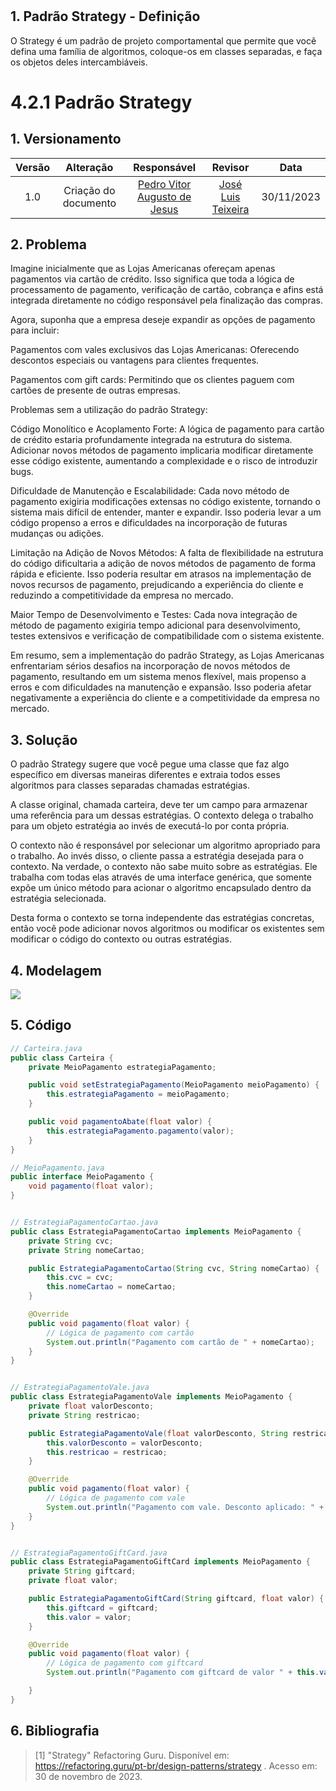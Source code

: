 # 

## 1. Padrão Strategy - Definição

O Strategy é um padrão de projeto comportamental que permite que você defina uma família de algoritmos, coloque-os em classes separadas, e faça os objetos deles intercambiáveis.

# 4.2.1 Padrão Strategy

## 1. Versionamento

| Versão |                      Alteração                      |    Responsável     |      Revisor       | Data  |
| :----: | :-------------------------------------------------: | :----------------: | :----------------: | :---: |
|  1.0   |  Criação do documento   | [Pedro Vitor Augusto de Jesus](https://github.com/peedrooo)  | [José Luis Teixeira](https://github.com/joseluis-rt) | 30/11/2023 |

## 2. Problema

Imagine inicialmente que as Lojas Americanas ofereçam apenas pagamentos via cartão de crédito. Isso significa que toda a lógica de processamento de pagamento, verificação de cartão, cobrança e afins está integrada diretamente no código responsável pela finalização das compras.

Agora, suponha que a empresa deseje expandir as opções de pagamento para incluir:

Pagamentos com vales exclusivos das Lojas Americanas: Oferecendo descontos especiais ou vantagens para clientes frequentes.

Pagamentos com gift cards: Permitindo que os clientes paguem com cartões de presente de outras empresas.

Problemas sem a utilização do padrão Strategy:

Código Monolítico e Acoplamento Forte: A lógica de pagamento para cartão de crédito estaria profundamente integrada na estrutura do sistema. Adicionar novos métodos de pagamento implicaria modificar diretamente esse código existente, aumentando a complexidade e o risco de introduzir bugs.

Dificuldade de Manutenção e Escalabilidade: Cada novo método de pagamento exigiria modificações extensas no código existente, tornando o sistema mais difícil de entender, manter e expandir. Isso poderia levar a um código propenso a erros e dificuldades na incorporação de futuras mudanças ou adições.

Limitação na Adição de Novos Métodos: A falta de flexibilidade na estrutura do código dificultaria a adição de novos métodos de pagamento de forma rápida e eficiente. Isso poderia resultar em atrasos na implementação de novos recursos de pagamento, prejudicando a experiência do cliente e reduzindo a competitividade da empresa no mercado.

Maior Tempo de Desenvolvimento e Testes: Cada nova integração de método de pagamento exigiria tempo adicional para desenvolvimento, testes extensivos e verificação de compatibilidade com o sistema existente.

Em resumo, sem a implementação do padrão Strategy, as Lojas Americanas enfrentariam sérios desafios na incorporação de novos métodos de pagamento, resultando em um sistema menos flexível, mais propenso a erros e com dificuldades na manutenção e expansão. Isso poderia afetar negativamente a experiência do cliente e a competitividade da empresa no mercado.

## 3. Solução

O padrão Strategy sugere que você pegue uma classe que faz algo específico em diversas maneiras diferentes e extraia todos esses algoritmos para classes separadas chamadas estratégias.

A classe original, chamada carteira, deve ter um campo para armazenar uma referência para um dessas estratégias. O contexto delega o trabalho para um objeto estratégia ao invés de executá-lo por conta própria.

O contexto não é responsável por selecionar um algoritmo apropriado para o trabalho. Ao invés disso, o cliente passa a estratégia desejada para o contexto. Na verdade, o contexto não sabe muito sobre as estratégias. Ele trabalha com todas elas através de uma interface genérica, que somente expõe um único método para acionar o algoritmo encapsulado dentro da estratégia selecionada.

Desta forma o contexto se torna independente das estratégias concretas, então você pode adicionar novos algoritmos ou modificar os existentes sem modificar o código do contexto ou outras estratégias.


## 4. Modelagem

<img align="center" src="./img/strategy.jpg">


## 5. Código

```java
// Carteira.java
public class Carteira {
    private MeioPagamento estrategiaPagamento;

    public void setEstrategiaPagamento(MeioPagamento meioPagamento) {
        this.estrategiaPagamento = meioPagamento;
    }

    public void pagamentoAbate(float valor) {
        this.estrategiaPagamento.pagamento(valor);
    }
}

// MeioPagamento.java
public interface MeioPagamento {
    void pagamento(float valor);
}


// EstrategiaPagamentoCartao.java
public class EstrategiaPagamentoCartao implements MeioPagamento {
    private String cvc;
    private String nomeCartao;

    public EstrategiaPagamentoCartao(String cvc, String nomeCartao) {
        this.cvc = cvc;
        this.nomeCartao = nomeCartao;
    }

    @Override
    public void pagamento(float valor) {
        // Lógica de pagamento com cartão
        System.out.println("Pagamento com cartão de " + nomeCartao);
    }
}


// EstrategiaPagamentoVale.java
public class EstrategiaPagamentoVale implements MeioPagamento {
    private float valorDesconto;
    private String restricao;

    public EstrategiaPagamentoVale(float valorDesconto, String restricao) {
        this.valorDesconto = valorDesconto;
        this.restricao = restricao;
    }

    @Override
    public void pagamento(float valor) {
        // Lógica de pagamento com vale
        System.out.println("Pagamento com vale. Desconto aplicado: " + valorDesconto);
    }
}


// EstrategiaPagamentoGiftCard.java
public class EstrategiaPagamentoGiftCard implements MeioPagamento {
    private String giftcard;
    private float valor;

    public EstrategiaPagamentoGiftCard(String giftcard, float valor) {
        this.giftcard = giftcard;
        this.valor = valor;
    }

    @Override
    public void pagamento(float valor) {
        // Lógica de pagamento com giftcard
        System.out.println("Pagamento com giftcard de valor " + this.valor);

    }
}

```


## 6. Bibliografia

> [1] "Strategy" Refactoring Guru. Disponível em: https://refactoring.guru/pt-br/design-patterns/strategy . Acesso em: 30 de novembro de 2023.

